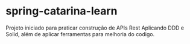 # spring-catarina-learn
Projeto iniciado para praticar construção de APIs Rest Aplicando DDD e Solid, além de aplicar ferramentas para melhoria do codigo.
